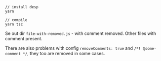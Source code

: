 ```
// install desp
yarn 

// compile
yarn tsc 
```

Se out dir `file-with-removed.js` - with comment removed. Other files with comment present.

There are also problems with config `removeComments: true` and `/*! @some-comment */`, they too are removed in some cases.